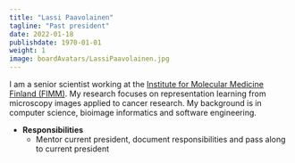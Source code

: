 ```yaml
---
title: "Lassi Paavolainen"
tagline: "Past president"
date: 2022-01-18
publishdate: 1970-01-01
weight: 1
image: boardAvatars/LassiPaavolainen.jpg
---
```


I am a senior scientist working at the [Institute for Molecular Medicine Finland (FIMM)](https://www.fimm.fi). My research focuses on representation learning from microscopy images applied to cancer research.
My background is in computer science, bioimage informatics and software engineering.

- **Responsibilities**
  - Mentor current president, document responsibilities and pass along to current president
